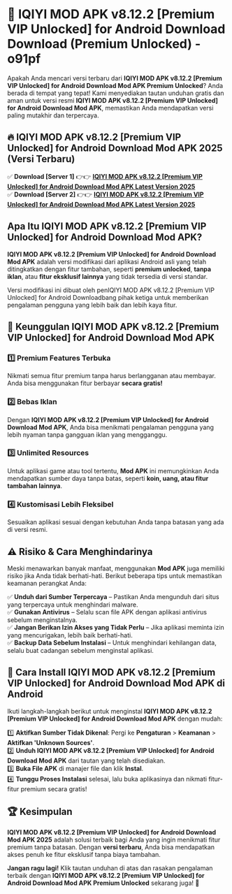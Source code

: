 # 🎯 IQIYI MOD APK v8.12.2 [Premium VIP Unlocked] for Android Download  Download (Premium Unlocked) -  o91pf

Apakah Anda mencari versi terbaru dari **IQIYI MOD APK v8.12.2 [Premium VIP Unlocked] for Android Download Mod APK Premium Unlocked**? Anda berada di tempat yang tepat! Kami menyediakan tautan unduhan gratis dan aman untuk versi resmi **IQIYI MOD APK v8.12.2 [Premium VIP Unlocked] for Android Download Mod APK**, memastikan Anda mendapatkan versi paling mutakhir dan terpercaya.

## 🔥 IQIYI MOD APK v8.12.2 [Premium VIP Unlocked] for Android Download Mod APK 2025 (Versi Terbaru)

✅ **Download [Server 1]** 👉👉 [**IQIYI MOD APK v8.12.2 [Premium VIP Unlocked] for Android Download Mod APK Latest Version 2025**](https://momento.my/?title=IQIYI_MOD_APK_v8.12.2_[Premium_VIP_Unlocked]_for_Android_Download)  
✅ **Download [Server 2]** 👉👉 [**IQIYI MOD APK v8.12.2 [Premium VIP Unlocked] for Android Download Mod APK Latest Version 2025**](https://momento.my/?title=IQIYI_MOD_APK_v8.12.2_[Premium_VIP_Unlocked]_for_Android_Download)  

## Apa Itu IQIYI MOD APK v8.12.2 [Premium VIP Unlocked] for Android Download Mod APK?

**IQIYI MOD APK v8.12.2 [Premium VIP Unlocked] for Android Download Mod APK** adalah versi modifikasi dari aplikasi Android asli yang telah ditingkatkan dengan fitur tambahan, seperti **premium unlocked**, **tanpa iklan**, atau **fitur eksklusif lainnya** yang tidak tersedia di versi standar.

Versi modifikasi ini dibuat oleh penIQIYI MOD APK v8.12.2 [Premium VIP Unlocked] for Android Downloadbang pihak ketiga untuk memberikan pengalaman pengguna yang lebih baik dan lebih kaya fitur.

## 🎯 Keunggulan IQIYI MOD APK v8.12.2 [Premium VIP Unlocked] for Android Download Mod APK

### 1️⃣ Premium Features Terbuka
Nikmati semua fitur premium tanpa harus berlangganan atau membayar. Anda bisa menggunakan fitur berbayar **secara gratis!**

### 2️⃣ Bebas Iklan
Dengan **IQIYI MOD APK v8.12.2 [Premium VIP Unlocked] for Android Download Mod APK**, Anda bisa menikmati pengalaman pengguna yang lebih nyaman tanpa gangguan iklan yang mengganggu.

### 3️⃣ Unlimited Resources
Untuk aplikasi game atau tool tertentu, **Mod APK** ini memungkinkan Anda mendapatkan sumber daya tanpa batas, seperti **koin, uang, atau fitur tambahan lainnya**.

### 4️⃣ Kustomisasi Lebih Fleksibel
Sesuaikan aplikasi sesuai dengan kebutuhan Anda tanpa batasan yang ada di versi resmi.

## ⚠️ Risiko & Cara Menghindarinya

Meski menawarkan banyak manfaat, menggunakan **Mod APK** juga memiliki risiko jika Anda tidak berhati-hati. Berikut beberapa tips untuk memastikan keamanan perangkat Anda:

✅ **Unduh dari Sumber Terpercaya** – Pastikan Anda mengunduh dari situs yang terpercaya untuk menghindari malware.  
✅ **Gunakan Antivirus** – Selalu scan file APK dengan aplikasi antivirus sebelum menginstalnya.  
✅ **Jangan Berikan Izin Akses yang Tidak Perlu** – Jika aplikasi meminta izin yang mencurigakan, lebih baik berhati-hati.  
✅ **Backup Data Sebelum Instalasi** – Untuk menghindari kehilangan data, selalu buat cadangan sebelum menginstal aplikasi.

## 📌 Cara Install IQIYI MOD APK v8.12.2 [Premium VIP Unlocked] for Android Download Mod APK di Android

Ikuti langkah-langkah berikut untuk menginstal **IQIYI MOD APK v8.12.2 [Premium VIP Unlocked] for Android Download Mod APK** dengan mudah:

1️⃣ **Aktifkan Sumber Tidak Dikenal**: Pergi ke **Pengaturan** > **Keamanan** > **Aktifkan 'Unknown Sources'**.  
2️⃣ **Unduh IQIYI MOD APK v8.12.2 [Premium VIP Unlocked] for Android Download Mod APK** dari tautan yang telah disediakan.  
3️⃣ **Buka File APK** di manajer file dan klik **Instal**.  
4️⃣ **Tunggu Proses Instalasi** selesai, lalu buka aplikasinya dan nikmati fitur-fitur premium secara gratis!

## 🏆 Kesimpulan

**IQIYI MOD APK v8.12.2 [Premium VIP Unlocked] for Android Download Mod APK 2025** adalah solusi terbaik bagi Anda yang ingin menikmati fitur premium tanpa batasan. Dengan **versi terbaru**, Anda bisa mendapatkan akses penuh ke fitur eksklusif tanpa biaya tambahan.

**Jangan ragu lagi!** Klik tautan unduhan di atas dan rasakan pengalaman terbaik dengan **IQIYI MOD APK v8.12.2 [Premium VIP Unlocked] for Android Download Mod APK Premium Unlocked** sekarang juga! 🚀
